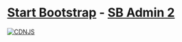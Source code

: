 # [Start Bootstrap](http://startbootstrap.com/) - [SB Admin 2](http://startbootstrap.com/template-overviews/sb-admin-2/)

[![CDNJS](https://img.shields.io/cdnjs/v/startbootstrap-sb-admin-2.svg)](https://cdnjs.com/libraries/startbootstrap-sb-admin-2)
